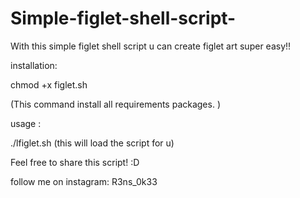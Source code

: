 # Simple-figlet-shell-script-


With this simple figlet shell script u can create figlet art super easy!!

installation:

chmod +x figlet.sh

(This command install all requirements packages. )      
 
usage :

./lfiglet.sh
(this will load the script for u)

Feel free to share this script! :D

follow me on instagram: R3ns_0k33
